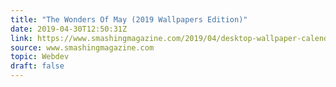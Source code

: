 ```yaml
---
title: "The Wonders Of May (2019 Wallpapers Edition)"
date: 2019-04-30T12:50:31Z
link: https://www.smashingmagazine.com/2019/04/desktop-wallpaper-calendars-may-2019/
source: www.smashingmagazine.com
topic: Webdev
draft: false
---
```

